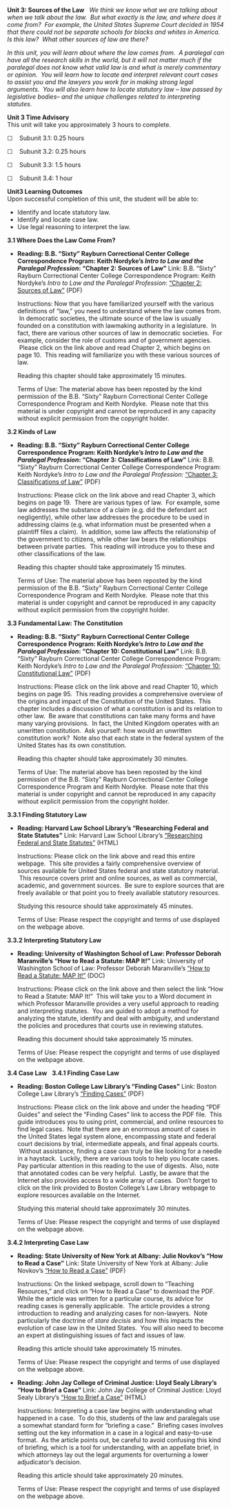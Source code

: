 **Unit 3: Sources of the Law** <span id="3"></span> 
*We think we know what we are talking about when we talk about the law. 
But what exactly is the law, and where does it come from?  For example,
the United States Supreme Court decided in 1954 that there could not be
separate schools for blacks and whites in America.  Is this law?  What
other sources of law are there?*  
  
 *In this unit, you will learn about where the law comes from.  A
paralegal can have all the research skills in the world, but it will not
matter much if the paralegal does not know what valid law is and what is
merely commentary or opinion.  You will learn how to locate and
interpret relevant court cases to assist you and the lawyers you work
for in making strong legal arguments.  You will also learn how to locate
statutory law – law passed by legislative bodies– and the unique
challenges related to interpreting statutes.*

**Unit 3 Time Advisory**  
This unit will take you approximately 3 hours to complete.  
  
 ☐    Subunit 3.1: 0.25 hours  
  
 ☐    Subunit 3.2: 0.25 hours  
  
 ☐    Subunit 3.3: 1.5 hours  
  
 ☐    Subunit 3.4: 1 hour

**Unit3 Learning Outcomes**  
Upon successful completion of this unit, the student will be able to:
-   Identify and locate statutory law.
-   Identify and locate case law.
-   Use legal reasoning to interpret the law. 

**3.1 Where Does the Law Come From?** <span id="3.1"></span> 
-   **Reading: B.B. “Sixty” Rayburn Correctional Center College
    Correspondence Program: Keith Nordyke’s *Intro to Law and the
    Paralegal Profession*: “Chapter 2: Sources of Law”**
    Link: B.B. “Sixty” Rayburn Correctional Center College
    Correspondence Program: Keith Nordyke’s *Intro to Law and the
    Paralegal Profession*: [“Chapter 2: Sources of
    Law”](https://resources.saylor.org/wwwresources/archived/site/wp-content/uploads/2013/02/PRDV301-IntroToLawandtheParalegalProfession.pdf)
    (PDF)  
      
     Instructions: Now that you have familiarized yourself with the
    various definitions of “law,” you need to understand where the law
    comes from.  In democratic societies, the ultimate source of the law
    is usually founded on a constitution with lawmaking authority in a
    legislature.  In fact, there are various other sources of law in
    democratic societies.  For example, consider the role of customs and
    of government agencies.  Please click on the link above and read
    Chapter 2, which begins on page 10.  This reading will familiarize
    you with these various sources of law.  
      
     Reading this chapter should take approximately 15 minutes.  
      
     Terms of Use: The material above has been reposted by the kind
    permission of the B.B. “Sixty” Rayburn Correctional Center College
    Correspondence Program and Keith Nordyke.  Please note that this
    material is under copyright and cannot be reproduced in any capacity
    without explicit permission from the copyright holder.

**3.2 Kinds of Law** <span id="3.2"></span> 
-   **Reading: B.B. “Sixty” Rayburn Correctional Center College
    Correspondence Program: Keith Nordyke’s *Intro to Law and the
    Paralegal Profession*: “Chapter 3: Classifications of Law”**
    Link: B.B. “Sixty” Rayburn Correctional Center College
    Correspondence Program: Keith Nordyke’s *Intro to Law and the
    Paralegal Profession:* [“Chapter 3: Classifications of
    Law”](https://resources.saylor.org/wwwresources/archived/site/wp-content/uploads/2013/02/PRDV301-IntroToLawandtheParalegalProfession.pdf)
    (PDF)  
      
     Instructions: Please click on the link above and read Chapter 3,
    which begins on page 19.  There are various types of law.  For
    example, some law addresses the substance of a claim (e.g. did the
    defendant act negligently), while other law addresses the procedure
    to be used in addressing claims (e.g. what information must be
    presented when a plaintiff files a claim).  In addition, some law
    affects the relationship of the government to citizens, while other
    law bears the relationships between private parties.  This reading
    will introduce you to these and other classifications of the law.  
      
     Reading this chapter should take approximately 15 minutes.  
      
     Terms of Use: The material above has been reposted by the kind
    permission of the B.B. “Sixty” Rayburn Correctional Center College
    Correspondence Program and Keith Nordyke.  Please note that this
    material is under copyright and cannot be reproduced in any capacity
    without explicit permission from the copyright holder.

**3.3 Fundamental Law: The Constitution** <span id="3.3"></span> 
-   **Reading: B.B. “Sixty” Rayburn Correctional Center College
    Correspondence Program: Keith Nordyke’s *Intro to Law and the
    Paralegal Profession*: “Chapter 10: Constitutional Law”**
    Link: B.B. “Sixty” Rayburn Correctional Center College
    Correspondence Program: Keith Nordyke’s *Intro to Law and the
    Paralegal Profession:* [“Chapter 10: Constitutional
    Law”](https://resources.saylor.org/wwwresources/archived/site/wp-content/uploads/2013/02/PRDV301-IntroToLawandtheParalegalProfession.pdf) (PDF)  
      
     Instructions: Please click on the link above and read Chapter 10,
    which begins on page 95.  This reading provides a comprehensive
    overview of the origins and impact of the Constitution of the United
    States.  This chapter includes a discussion of what a constitution
    is and its relation to other law.  Be aware that constitutions can
    take many forms and have many varying provisions.  In fact, the
    United Kingdom operates with an unwritten constitution.  Ask
    yourself: how would an unwritten constitution work?  Note also that
    each state in the federal system of the United States has its own
    constitution.  
      
     Reading this chapter should take approximately 30 minutes.  
      
     Terms of Use: The material above has been reposted by the kind
    permission of the B.B. “Sixty” Rayburn Correctional Center College
    Correspondence Program and Keith Nordyke.  Please note that this
    material is under copyright and cannot be reproduced in any capacity
    without explicit permission from the copyright holder.

**3.3.1 Finding Statutory Law** <span id="3.3.1"></span> 
-   **Reading: Harvard Law School Library’s “Researching Federal and
    State Statutes”**
    Link: Harvard Law School Library’s [“Researching Federal and State
    Statutes”](http://web.archive.org/web/20131126165152/http://www.law.harvard.edu/library/research/guides/united_states/statutes.html)
    (HTML)  
      
     Instructions: Please click on the link above and read this entire
    webpage.  This site provides a fairly comprehensive overview of
    sources available for United States federal and state statutory
    material.  This resource covers print and online sources, as well as
    commercial, academic, and government sources.  Be sure to explore
    sources that are freely available or that point you to freely
    available statutory resources.  
      
     Studying this resource should take approximately 45 minutes.  
      
     Terms of Use: Please respect the copyright and terms of use
    displayed on the webpage above.

**3.3.2 Interpreting Statutory Law** <span id="3.3.2"></span> 
-   **Reading: University of Washington School of Law: Professor Deborah
    Maranville’s “How to Read a Statute: MAP It!”**
    Link: University of Washington School of Law: Professor Deborah
    Maranville’s [“How to Read a Statute: MAP
    It!”](http://courses.washington.edu/civpro03/helpful_hints/helpful_hints.html)
    (DOC)  
      
     Instructions: Please click on the link above and then select the
    link “How to Read a Statute: MAP It!”  This will take you to a Word
    document in which Professor Maranville provides a very useful
    approach to reading and interpreting statutes.  You are guided to
    adopt a method for analyzing the statute, identify and deal with
    ambiguity, and understand the policies and procedures that courts
    use in reviewing statutes.  
      
     Reading this document should take approximately 15 minutes.  
      
     Terms of Use: Please respect the copyright and terms of use
    displayed on the webpage above.

**3.4 Case Law** <span id="3.4"></span> 
**3.4.1 Finding Case Law** <span id="3.4.1"></span> 
-   **Reading: Boston College Law Library’s “Finding Cases”**
    Link: Boston College Law Library’s [“Finding
    Cases”](http://www.bc.edu/schools/law/library/research/researchguides.html)
    (PDF)  
      
     Instructions: Please click on the link above and under the heading
    “PDF Guides” and select the “Finding Cases” link to access the PDF
    file.  This guide introduces you to using print, commercial, and
    online resources to find legal cases.  Note that there are an
    enormous amount of cases in the United States legal system alone,
    encompassing state and federal court decisions by trial,
    intermediate appeals, and final appeals courts.  Without assistance,
    finding a case can truly be like looking for a needle in a haystack.
     Luckily, there are various tools to help you locate cases.  Pay
    particular attention in this reading to the use of digests.  Also,
    note that annotated codes can be very helpful.  Lastly, be aware
    that the Internet also provides access to a wide array of cases. 
    Don’t forget to click on the link provided to Boston College’s Law
    Library webpage to explore resources available on the Internet.  
      
     Studying this material should take approximately 30 minutes.  
      
     Terms of Use: Please respect the copyright and terms of use
    displayed on the webpage above.

**3.4.2 Interpreting Case Law** <span id="3.4.2"></span> 
-   **Reading: State University of New York at Albany: Julie Novkov’s
    “How to Read a Case”**
    Link: State University of New York at Albany: Julie Novkov’s [“How
    to Read a Case”](http://www.albany.edu/~jn293713/profession/)
    (PDF)  
      
     Instructions: On the linked webpage, scroll down to “Teaching
    Resources,” and click on “How to Read a Case” to download the PDF. 
    While the article was written for a particular course, its advice
    for reading cases is generally applicable.  The article provides a
    strong introduction to reading and analyzing cases for non-lawyers. 
    Note particularly the doctrine of *stare decisis* and how this
    impacts the evolution of case law in the United States.  You will
    also need to become an expert at distinguishing issues of fact and
    issues of law.  
      
     Reading this article should take approximately 15 minutes.  
      
     Terms of Use: Please respect the copyright and terms of use
    displayed on the webpage above.

-   **Reading: John Jay College of Criminal Justice: Lloyd Sealy
    Library’s “How to Brief a Case”**
    Link: John Jay College of Criminal Justice: Lloyd Sealy Library’s
    [“How to Brief a
    Case”](http://www.lib.jjay.cuny.edu/research/brief.html) (HTML)  
      
     Instructions: Interpreting a case law begins with understanding
    what happened in a case.  To do this, students of the law and
    paralegals use a somewhat standard form for “briefing a case.”
     Briefing cases involves setting out the key information in a case
    in a logical and easy-to-use format.  As the article points out, be
    careful to avoid confusing this kind of briefing, which is a tool
    for understanding, with an appellate brief, in which attorneys lay
    out the legal arguments for overturning a lower adjudicator’s
    decision.  
      
     Reading this article should take approximately 20 minutes.  
      
     Terms of Use: Please respect the copyright and terms of use
    displayed on the webpage above.


